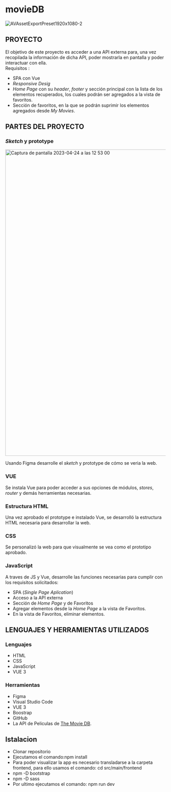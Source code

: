 # movieDB
![AVAssetExportPreset1920x1080-2](https://user-images.githubusercontent.com/116883797/233994932-00399a31-3c26-477a-89a2-01df89830d84.gif)

## PROYECTO
El objetivo de este proyecto es acceder a una API externa para, una vez recopilada la información de dicha API, poder mostrarla en pantalla y poder interactuar con ella.   
Requisitos :   
- SPA con Vue
- *Responsive Desig*
- *Home Page* con su *header*, *footer* y sección principal con la lista de los elementos recuperados, los cuales podrán ser agregados a la vista de favoritos.
- Sección de favoritos, en la que se podrán suprimir los elementos agregados desde  *My Movies*.
## PARTES DEL PROYECTO  
### *Sketch* y prototype 
<img width="960" alt="Captura de pantalla 2023-04-24 a las 12 53 00" src="https://user-images.githubusercontent.com/116883797/233992386-d38c13ea-953d-43ab-a1e8-52281e59e17f.png">

Usando Figma desarrolle el *sketch* y prototype de cómo se veria la web.
### VUE
Se instala Vue para poder acceder a sus opciones de módulos, *stores*, *router* y demás herramientas necesarias.
### Estructura HTML
Una vez aprobado el prototype e instalado Vue, se desarrolló la estructura HTML necesaria para desarrollar la web.
### CSS
Se personalizó la web para que visualmente se vea como el prototipo aprobado.
### JavaScript
A traves de JS y Vue, desarrolle las funciones necesarias para cumplir con los requisitos solicitados:
- SPA (*Single Page Aplication*)
- Acceso a la API externa
- Sección de *Home Page* y de Favoritos
- Agregar elementos desde la *Home Page* a la vista de Favoritos.
- En la vista de Favoritos, eliminar elementos.
## LENGUAJES Y HERRAMIENTAS UTILIZADOS
### Lenguajes
- HTML
- CSS
- JavaScript
- VUE 3
### Herramientas
- Figma
- Visual Studio Code
- VUE 3
- Boostrap
- GitHub
- La API de Peliculas de [The Movie DB](https://www.themoviedb.org/).
## Istalacion
- Clonar repositorio
- Ejecutamos el comando:npm install
- Para poder visualizar la app es necesario transladarse a la carpeta frontend, para ello usamos el comando: cd src/main/frontend
- npm -D bootstrap
- npm -D sass
- Por ultimo ejecutamos el comando: npm run dev
